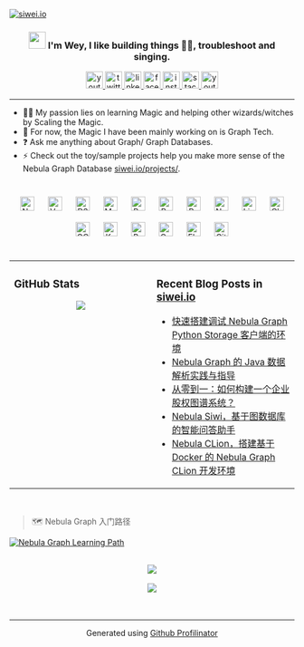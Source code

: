 [![siwei.io](https://user-images.githubusercontent.com/1651790/145385868-0d3ae801-ed26-4f68-9848-89b53fdf6aed.png)](https://siwei.io)

### <div align="center"><img src="https://raw.githubusercontent.com/iampavangandhi/iampavangandhi/master/gifs/Hi.gif" width="30px"> I'm Wey, I like building things 👨‍💻, troubleshoot and singing.</div>

<div align="center">
    <a href="https://siwei.io/" target="_blank">
        <img src=https://img.shields.io/badge/blog-siwei.io-red?&style=for-the-badge alt=youtube style="margin-bottom: 5px;" height="30" />
    </a>
    <a href="https://twitter.com/wey_gu" target="_blank">
        <img src=https://img.shields.io/badge/twitter-%2300acee.svg?&style=for-the-badge&logo=twitter&logoColor=white alt=twitter style="margin-bottom: 5px;" height="30" />
    </a>
    <a href="https://linkedin.com/in/weygu" target="_blank">
        <img src=https://img.shields.io/badge/linkedin-%231E77B5.svg?&style=for-the-badge&logo=linkedin&logoColor=white alt=linkedin style="margin-bottom: 5px;" height="30" />
    </a>
    <a href="https://www.facebook.com/Weyl.GU" target="_blank">
        <img src=https://img.shields.io/badge/facebook-%232E87FB.svg?&style=for-the-badge&logo=facebook&logoColor=white alt=facebook style="margin-bottom: 5px;" height="30" />
    </a>
    <a href="https://instagram.com/siwei.gu" target="_blank">
        <img src=https://img.shields.io/badge/instagram-%23000000.svg?&style=for-the-badge&logo=instagram&logoColor=white alt=instagram style="margin-bottom: 5px;" height="30" />
    </a>
    <a href="https://stackoverflow.com/users/1402404" target="_blank">
        <img src=https://img.shields.io/badge/stackoverflow-%23F28032.svg?&style=for-the-badge&logo=stackoverflow&logoColor=white alt=stackoverflow style="margin-bottom: 5px;" height="30" />
    </a>
    <a href="https://www.youtube.com/user/wey_gu" target="_blank">
        <img src=https://img.shields.io/badge/youtube-%23EE4831.svg?&style=for-the-badge&logo=youtube&logoColor=white alt=youtube style="margin-bottom: 5px;" height="30" />
    </a>
</div>

---------------------------


- 🧙🏻 My passion lies on learning Magic and helping other wizards/witches by Scaling the Magic.
- 🧚 For now, the Magic I have been mainly working on is Graph Tech.
- ❓ Ask me anything about Graph/ Graph Databases.
- ⚡ Check out the toy/sample projects help you make more sense of the Nebula Graph Database [siwei.io/projects/](https://siwei.io/projects/).


<br/>

<div align="center">
    <img style="margin: 10px" src="https://user-images.githubusercontent.com/1651790/145546317-64dba859-6d7b-4243-a8b7-0e3e64004dc9.png" alt="Nebula Graph" height="25" />
    <img style="margin: 10px" src="https://profilinator.rishav.dev/skills-assets/vuejs-original-wordmark.svg" alt="Vue.js" height="25" />
    <img style="margin: 10px" src="https://profilinator.rishav.dev/skills-assets/d3js-original.svg" alt="D3.js" height="25" />
    <img style="margin: 10px" src="https://profilinator.rishav.dev/skills-assets/mysql-original-wordmark.svg" alt="MySQL" height="25" />
    <img style="margin: 10px" src="https://profilinator.rishav.dev/skills-assets/postgresql-original-wordmark.svg" alt="PostgreSQL" height="25" />
    <img style="margin: 10px" src="https://profilinator.rishav.dev/skills-assets/redis-original-wordmark.svg" alt="Redis" height="25" />
    <img style="margin: 10px" src="https://profilinator.rishav.dev/skills-assets/python-original.svg" alt="Python" height="25" />
    <img style="margin: 10px" src="https://profilinator.rishav.dev/skills-assets/nginx-original.svg" alt="Nginx" height="25" />
    <img style="margin: 10px" src="https://profilinator.rishav.dev/skills-assets/linux-original.svg" alt="Linux" height="25" />
    <img style="margin: 10px" src="https://profilinator.rishav.dev/skills-assets/logo-title.svg" alt="Chart.js" height="25" />
    <img style="margin: 10px" src="https://profilinator.rishav.dev/skills-assets/google_cloud-icon.svg" alt="GCP" height="25" />
    <img style="margin: 10px" src="https://profilinator.rishav.dev/skills-assets/kubernetes-icon.svg" alt="Kubernetes" height="25" />
    <img style="margin: 10px" src="https://profilinator.rishav.dev/skills-assets/gnu_bash-icon.svg" alt="Bash" height="25" />
    <img style="margin: 10px" src="https://profilinator.rishav.dev/skills-assets/openstack.png" alt="OpenStack" height="25" />
    <img style="margin: 10px" src="https://profilinator.rishav.dev/skills-assets/flask.png" alt="Flask" height="25" />
    <img style="margin: 10px" src="https://profilinator.rishav.dev/skills-assets/git-scm-icon.svg" alt="Git" height="25" />
</div>
<br/>

<table><tr><td valign="top" width="50%">

### GitHub Stats

<div align="center"><img src="https://github-readme-stats.vercel.app/api?username=wey-gu&show_icons=true&count_private=true&hide_border=true" align="center" /></div>

</td><td valign="top" width="50%">

### Recent Blog Posts in [siwei.io](https://siwei.io)

<!-- BLOG-POST-LIST:START -->
- [快速搭建调试 Nebula Graph Python Storage 客户端的环境](https://siwei.io/nebula-python-storage-docker-guide/)
- [Nebula Graph 的 Java 数据解析实践与指导](https://siwei.io/nebula-java-happy-parsing-guide/)
- [从零到一：如何构建一个企业股权图谱系统？](https://siwei.io/corp-rel-graph/)
- [Nebula Siwi，基于图数据库的智能问答助手](https://siwei.io/nebula-siwi/)
- [Nebula CLion，搭建基于 Docker 的 Nebula Graph CLion 开发环境](https://siwei.io/nebula-clion/)
<!-- BLOG-POST-LIST:END -->

</td></tr></table>  
<br/>

> 🗺️ Nebula Graph 入门路径

[![Nebula Graph Learning Path](https://user-images.githubusercontent.com/1651790/145390033-8007d10b-1167-4431-96e1-6a23be0374a5.png)](https://miro.com/app/board/o9J_lhIe7dE=/)


<br/>
<div align="center"><img src="https://spotify-github-profile.vercel.app/api/view?uid=littlewey&cover_image=true&theme=default" /></div>
<br/>

<div align="center">
<img src="https://komarev.com/ghpvc/?username=wey-gu&&style=flat-square" align="center" />
</div>
<br/>
<br/>

----
<div align="center">Generated using <a href="https://profilinator.rishav.dev/" target="_blank">Github Profilinator</a></div>
